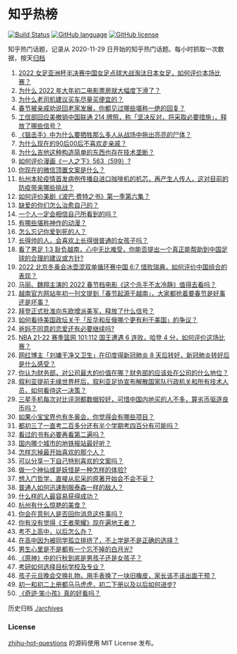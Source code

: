 # 知乎热榜
[![Build Status](https://github.com/ToWeLong/zhihu-hot-questions/workflows/CI/badge.svg)](https://github.com/ToWeLong/zhihu-hot-questions/actions)
[![GitHub language](https://img.shields.io/badge/language-golang-orange.svg)](https://golang.org/)
[![GitHub license](https://img.shields.io/github/license/ToWeLong/zhihu-hot-questions)](https://github.com/ToWeLong/zhihu-hot-questions/blob/main/LICENSE)

知乎热门话题，记录从 2020-11-29 日开始的知乎热门话题。每小时抓取一次数据，按天[归档](./archives)

<!-- BEGIN -->

1. [2022 女足亚洲杯半决赛中国女足点球大战淘汰日本女足，如何评价本场比赛？](https://www.zhihu.com/question/514625241)
1. [为什么 2022 年大年初二电影票房就大幅度下滑了？](https://www.zhihu.com/question/514501854)
1. [为什么老司机建议买车尽量买便宜的？](https://www.zhihu.com/question/484642082)
1. [春节被亲戚劝说回老家发展，你都见过哪些堪称一绝的回复？](https://www.zhihu.com/question/512037527)
1. [工信部回应美撤销中国联通 214 牌照，称「坚决反对，将采取必要措施」，释放了哪些信号？](https://www.zhihu.com/question/514557426)
1. [《狙击手》中为什么要牺牲那么多人从战场中拖出亮亮的尸体？](https://www.zhihu.com/question/514294326)
1. [为什么现在的90后00后不喜欢走亲戚？](https://www.zhihu.com/question/514327264)
1. [为什么吉他这种构造简单的东西也存在技术垄断？](https://www.zhihu.com/question/483697183)
1. [如何评价漫画《一人之下》563（599）?](https://www.zhihu.com/question/514643032)
1. [你现在的微信顶置文案是什么？](https://www.zhihu.com/question/453486513)
1. [杭州本轮疫情首发病例传播自进口咖啡机的机芯，再产生人传人，这对目前的防疫带来哪些挑战？](https://www.zhihu.com/question/514567174)
1. [如何评价美剧《波巴·费特之书》第一季第六集？](https://www.zhihu.com/question/514449323)
1. [缺爱的你们怎么治愈自己的？](https://www.zhihu.com/question/427412963)
1. [一个人一定会相信自己所看到的吗？](https://www.zhihu.com/question/512884535)
1. [有哪些堪称神作的动漫？](https://www.zhihu.com/question/49310040)
1. [怎么忘记你爱到死的人？](https://www.zhihu.com/question/514354060)
1. [长得帅的人，会喜欢上长得很普通的女孩子吗？](https://www.zhihu.com/question/498911444)
1. [看了男足 1:3 耻负越南，心中无比难受，你能否提出一个真正能帮助到中国足球的合理的建议或方针?](https://www.zhihu.com/question/514372301)
1. [2022 北京冬奥会冰壶混双单循环赛中国 6:7 惜败瑞典，如何评价中国组合的表现？](https://www.zhihu.com/question/514609155)
1. [马丽、魏翔主演的 2022 春节档电影《这个杀手不太冷静》值得去看吗？](https://www.zhihu.com/question/512290779)
1. [越南官方网站年初一刊文提到「春节起源于越南」，大家都抢着要春节是好事还是坏事？](https://www.zhihu.com/question/514419286)
1. [拜登正式批准向东欧增派美军，释放了什么信号？](https://www.zhihu.com/question/514494621)
1. [如何看待美国政坛关于「反华和反俄哪个更有利于美国」的争议？](https://www.zhihu.com/question/514576544)
1. [爸妈不同意的恋爱还有必要继续吗?](https://www.zhihu.com/question/514626305)
1. [NBA 21-22 赛季篮网 101:112 国王遭遇 6 连败，哈登 4 分，如何评价这场比赛？](https://www.zhihu.com/question/514553262)
1. [网红博主「刘墉干净又卫生」在印度得新冠肺炎 8 天后转好，新冠肺炎转好后是什么感受？](https://www.zhihu.com/question/513358321)
1. [你认为财务部，对公司最大的价值在哪？财务部的应该处在公司的什么地位？](https://www.zhihu.com/question/503630187)
1. [叙利亚提前无缘世界杯后，叙利亚足协宣布解散国家队行政机关和所有技术人员，如何看待这一决策？](https://www.zhihu.com/question/514477011)
1. [三星手机每次对比评测都数据较好，可惜中国内地买的人不多，算劣币驱逐良币吗？](https://www.zhihu.com/question/511593165)
1. [如果小宝宝界也有冬奥会，你觉得会有哪些项目？](https://www.zhihu.com/question/509779361)
1. [都初三了一直考二百多分还有半个学期考四百分有可能吗？](https://www.zhihu.com/question/510580418)
1. [看过的书有必要再看第二遍吗？](https://www.zhihu.com/question/316845601)
1. [国内哪个城市的地铁报站最好听？](https://www.zhihu.com/question/365170249)
1. [怎样忘掉最开始喜欢的那个人？](https://www.zhihu.com/question/512974483)
1. [可以分享一下自己特别喜欢的文案吗？](https://www.zhihu.com/question/512743114)
1. [做一个神仙或是妖怪是一种怎样的体验?](https://www.zhihu.com/question/37524382)
1. [想入门哲学，直接从尼采的原著开始会不会不妥？](https://www.zhihu.com/question/465167597)
1. [普通人如何迅速制服泰森一样的敌人？](https://www.zhihu.com/question/514371834)
1. [什么样的人最容易获得成功？](https://www.zhihu.com/question/58655172)
1. [杭州有什么惊艳的美食？](https://www.zhihu.com/question/464671301)
1. [你会在意别人是否回你消息这件事吗？](https://www.zhihu.com/question/513284417)
1. [你有没有觉得《王者荣耀》现在遍地王者？](https://www.zhihu.com/question/502953929)
1. [考不上高中，以后怎么办？](https://www.zhihu.com/question/514566153)
1. [在高中因为被同学孤立排挤了，不上学是不是正确的选择？](https://www.zhihu.com/question/514502748)
1. [男生心里是不是都有一个忘不掉的白月光?](https://www.zhihu.com/question/426499513)
1. [《原神》中的行秋到底是男孩子还是女孩子？](https://www.zhihu.com/question/513795090)
1. [考研如何选择目标学校及专业？](https://www.zhihu.com/question/31000102)
1. [孩子元旦晚会交换礼物，用手表换了一块旧橡皮，家长该不该出面干预？](https://www.zhihu.com/question/509488938)
1. [初一和初二上册都马马虎虎，初二下册以及以后如何进步?](https://www.zhihu.com/question/513592047)
1. [《奇迹·笨小孩》真的好看吗？](https://www.zhihu.com/question/514353759)

<!-- END -->

历史归档 [./archives](./archives)


### License
[zhihu-hot-questions](https://github.com/towelong/zhihu-hot-questions) 的源码使用 MIT License 发布。